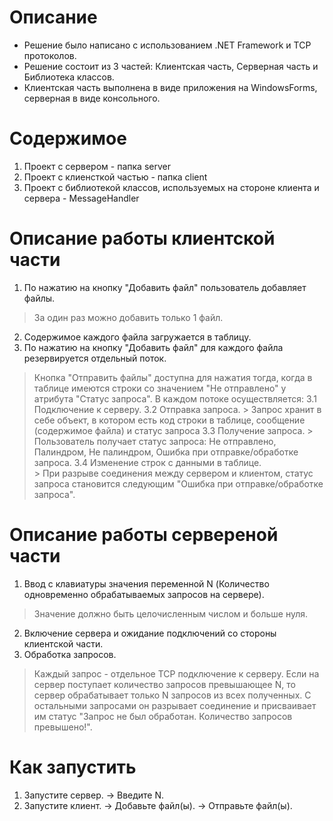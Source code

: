 # Описание
- Решение было написано с использованием .NET Framework и TCP протоколов. 
- Решение состоит из 3 частей: Клиентская часть, Серверная часть и Библиотека классов.
- Клиентская часть выполнена в виде приложения на WindowsForms, серверная в виде консольного.

# Содержимое
1. Проект с сервером - папка server
2. Проект с клиенсткой частью - папка client
3. Проект с библиотекой классов, используемых на стороне клиента и сервера - MessageHandler

# Описание работы клиентской части
1. По нажатию на кнопку "Добавить файл" пользователь добавляет файлы. 
> За один раз можно добавить только 1 файл.
2. Содержимое каждого файла загружается в таблицу.
3. По нажатию на кнопку "Добавить файл" для каждого файла резервируется отдельный поток.
> Кнопка "Отправить файлы" доступна для нажатия тогда, когда в таблице имеются строки со значением "Не отправлено" у атрибута "Статус запроса".
      В каждом потоке осуществляется:
      3.1 Подключение к серверу. 
      3.2 Отправка запроса.
      > Запрос хранит в себе объект, в котором есть код строки в таблице, сообщение (содержимое файла) и статус запроса
      3.3 Получение запроса.
      > Пользователь получает статус запроса: Не отправлено, Палиндром, Не палиндром, Ошибка при отправке/обработке запроса.
      3.4 Изменение строк с данными в таблице.  
      > При разрыве соединения между сервером и клиентом, статус запроса становится следующим "Ошибка при отправке/обработке запроса".

# Описание работы сервереной части
1. Ввод с клавиатуры значения переменной N (Количество одновременно обрабатываемых запросов на сервере). 
> Значение должно быть целочисленным числом и больше нуля.
2. Включение сервера и ожидание подключений со стороны клиентской части.
3. Обработка запросов.
> Каждый запрос - отдельное TCP подключение к серверу. Eсли на сервер поступает количество запросов превышающее N, то сервер обрабатывает только N запросов из всех полученных. С остальными запросами он разрывает соединение и присваивает им статус "Запрос не был обработан. Количество запросов превышено!". 

# Как запустить
1. Запустите сервер. -> Введите N.
2. Запустите клиент. -> Добавьте файл(ы). -> Отправьте файл(ы).
	

